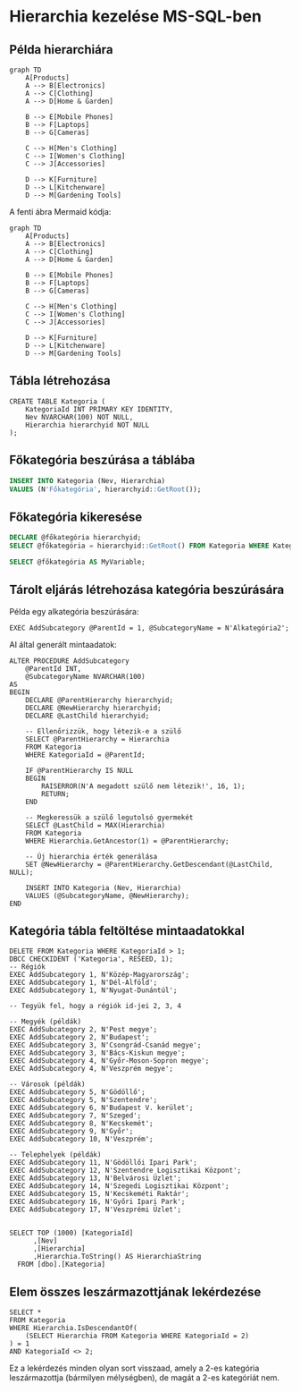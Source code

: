 # Hierarchia kezelése MS-SQL-ben

## Példa hierarchiára 



``` mermaid
graph TD
    A[Products]
    A --> B[Electronics]
    A --> C[Clothing]
    A --> D[Home & Garden]

    B --> E[Mobile Phones]
    B --> F[Laptops]
    B --> G[Cameras]

    C --> H[Men's Clothing]
    C --> I[Women's Clothing]
    C --> J[Accessories]

    D --> K[Furniture]
    D --> L[Kitchenware]
    D --> M[Gardening Tools]

```

A fenti ábra Mermaid kódja:
```
graph TD
    A[Products]
    A --> B[Electronics]
    A --> C[Clothing]
    A --> D[Home & Garden]

    B --> E[Mobile Phones]
    B --> F[Laptops]
    B --> G[Cameras]

    C --> H[Men's Clothing]
    C --> I[Women's Clothing]
    C --> J[Accessories]

    D --> K[Furniture]
    D --> L[Kitchenware]
    D --> M[Gardening Tools]
```



## Tábla létrehozása

``` mssql
CREATE TABLE Kategoria (
    KategoriaId INT PRIMARY KEY IDENTITY,
    Nev NVARCHAR(100) NOT NULL,
    Hierarchia hierarchyid NOT NULL
);
```

## Főkategória beszúrása a táblába

```sql
INSERT INTO Kategoria (Nev, Hierarchia)
VALUES (N'Főkategória', hierarchyid::GetRoot());
```

## Főkategória kikeresése

```sql
DECLARE @főkategória hierarchyid;
SELECT @főkategória = hierarchyid::GetRoot() FROM Kategoria WHERE KategoriaId = 1;

SELECT @főkategória AS MyVariable;
```

## Tárolt eljárás létrehozása kategória beszúrására

Példa egy alkategória beszúrására:

```mssql
EXEC AddSubcategory @ParentId = 1, @SubcategoryName = N'Alkategória2';
```

AI által generált mintaadatok:

``` mssql
ALTER PROCEDURE AddSubcategory
    @ParentId INT,
    @SubcategoryName NVARCHAR(100)
AS
BEGIN
    DECLARE @ParentHierarchy hierarchyid;
    DECLARE @NewHierarchy hierarchyid;
    DECLARE @LastChild hierarchyid;

    -- Ellenőrizzük, hogy létezik-e a szülő
    SELECT @ParentHierarchy = Hierarchia
    FROM Kategoria
    WHERE KategoriaId = @ParentId;

    IF @ParentHierarchy IS NULL
    BEGIN
        RAISERROR(N'A megadott szülő nem létezik!', 16, 1);
        RETURN;
    END

    -- Megkeressük a szülő legutolsó gyermekét
    SELECT @LastChild = MAX(Hierarchia)
    FROM Kategoria
    WHERE Hierarchia.GetAncestor(1) = @ParentHierarchy;

    -- Új hierarchia érték generálása
    SET @NewHierarchy = @ParentHierarchy.GetDescendant(@LastChild, NULL);

    INSERT INTO Kategoria (Nev, Hierarchia)
    VALUES (@SubcategoryName, @NewHierarchy);
END
```

## Kategória tábla feltöltése mintaadatokkal

``` mssql
DELETE FROM Kategoria WHERE KategoriaId > 1;
DBCC CHECKIDENT ('Kategoria', RESEED, 1);
-- Régiók
EXEC AddSubcategory 1, N'Közép-Magyarország';
EXEC AddSubcategory 1, N'Dél-Alföld';
EXEC AddSubcategory 1, N'Nyugat-Dunántúl';

-- Tegyük fel, hogy a régiók id-jei 2, 3, 4

-- Megyék (példák)
EXEC AddSubcategory 2, N'Pest megye';
EXEC AddSubcategory 2, N'Budapest';
EXEC AddSubcategory 3, N'Csongrád-Csanád megye';
EXEC AddSubcategory 3, N'Bács-Kiskun megye';
EXEC AddSubcategory 4, N'Győr-Moson-Sopron megye';
EXEC AddSubcategory 4, N'Veszprém megye';

-- Városok (példák)
EXEC AddSubcategory 5, N'Gödöllő';
EXEC AddSubcategory 5, N'Szentendre';
EXEC AddSubcategory 6, N'Budapest V. kerület';
EXEC AddSubcategory 7, N'Szeged';
EXEC AddSubcategory 8, N'Kecskemét';
EXEC AddSubcategory 9, N'Győr';
EXEC AddSubcategory 10, N'Veszprém';

-- Telephelyek (példák)
EXEC AddSubcategory 11, N'Gödöllői Ipari Park';
EXEC AddSubcategory 12, N'Szentendre Logisztikai Központ';
EXEC AddSubcategory 13, N'Belvárosi Üzlet';
EXEC AddSubcategory 14, N'Szegedi Logisztikai Központ';
EXEC AddSubcategory 15, N'Kecskeméti Raktár';
EXEC AddSubcategory 16, N'Győri Ipari Park';
EXEC AddSubcategory 17, N'Veszprémi Üzlet';


SELECT TOP (1000) [KategoriaId]
      ,[Nev]
      ,[Hierarchia]
      ,Hierarchia.ToString() AS HierarchiaString
  FROM [dbo].[Kategoria]
```

## Elem összes leszármazottjának lekérdezése

```mssql
SELECT *
FROM Kategoria
WHERE Hierarchia.IsDescendantOf(
    (SELECT Hierarchia FROM Kategoria WHERE KategoriaId = 2)
) = 1
AND KategoriaId <> 2;
```

Ez a lekérdezés minden olyan sort visszaad, amely a 2-es kategória leszármazottja (bármilyen mélységben), de magát a 2-es kategóriát nem.
